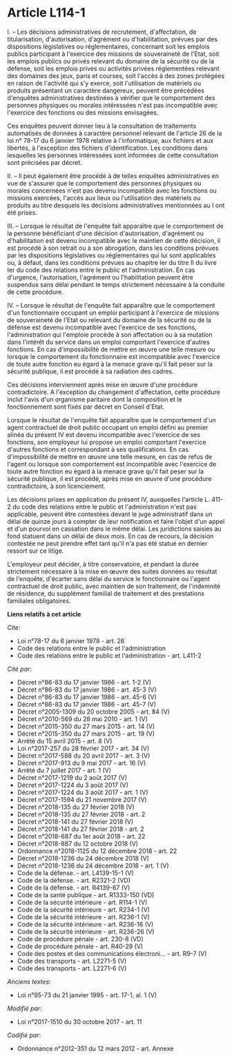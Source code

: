 # Article L114-1

I. – Les décisions administratives de recrutement, d'affectation, de titularisation, d'autorisation, d'agrément ou
d'habilitation, prévues par des dispositions législatives ou réglementaires, concernant soit les emplois publics participant
à l'exercice des missions de souveraineté de l'Etat, soit les emplois publics ou privés relevant du domaine de la sécurité ou
de la défense, soit les emplois privés ou activités privées réglementées relevant des domaines des jeux, paris et courses,
soit l'accès à des zones protégées en raison de l'activité qui s'y exerce, soit l'utilisation de matériels ou produits
présentant un caractère dangereux, peuvent être précédées d'enquêtes administratives destinées à vérifier que le comportement
des personnes physiques ou morales intéressées n'est pas incompatible avec l'exercice des fonctions ou des missions
envisagées. 

Ces enquêtes peuvent donner lieu à la consultation de traitements automatisés de données à caractère personnel relevant de
l'article 26 de la loi n° 78-17 du 6 janvier 1978 relative à l'informatique, aux fichiers et aux libertés, à l'exception des
fichiers d'identification. Les conditions dans lesquelles les personnes intéressées sont informées de cette consultation sont
précisées par décret. 

II. – Il peut également être procédé à de telles enquêtes administratives en vue de s'assurer que le comportement des
personnes physiques ou morales concernées n'est pas devenu incompatible avec les fonctions ou missions exercées, l'accès aux
lieux ou l'utilisation des matériels ou produits au titre desquels les décisions administratives mentionnées au I ont été
prises. 

III. – Lorsque le résultat de l'enquête fait apparaître que le comportement de la personne bénéficiant d'une décision
d'autorisation, d'agrément ou d'habilitation est devenu incompatible avec le maintien de cette décision, il est procédé à son
retrait ou à son abrogation, dans les conditions prévues par les dispositions législatives ou réglementaires qui lui sont
applicables ou, à défaut, dans les conditions prévues au chapitre Ier du titre II du livre Ier du code des relations entre le
public et l'administration. En cas d'urgence, l'autorisation, l'agrément ou l'habilitation peuvent être suspendus sans délai
pendant le temps strictement nécessaire à la conduite de cette procédure. 

IV. – Lorsque le résultat de l'enquête fait apparaître que le comportement d'un fonctionnaire occupant un emploi participant
à l'exercice de missions de souveraineté de l'Etat ou relevant du domaine de la sécurité ou de la défense est devenu
incompatible avec l'exercice de ses fonctions, l'administration qui l'emploie procède à son affectation ou à sa mutation dans
l'intérêt du service dans un emploi comportant l'exercice d'autres fonctions. En cas d'impossibilité de mettre en œuvre une
telle mesure ou lorsque le comportement du fonctionnaire est incompatible avec l'exercice de toute autre fonction eu égard à
la menace grave qu'il fait peser sur la sécurité publique, il est procédé à sa radiation des cadres. 

Ces décisions interviennent après mise en œuvre d'une procédure contradictoire. A l'exception du changement d'affectation,
cette procédure inclut l'avis d'un organisme paritaire dont la composition et le fonctionnement sont fixés par décret en
Conseil d'Etat. 

Lorsque le résultat de l'enquête fait apparaître que le comportement d'un agent contractuel de droit public occupant un
emploi défini au premier alinéa du présent IV est devenu incompatible avec l'exercice de ses fonctions, son employeur lui
propose un emploi comportant l'exercice d'autres fonctions et correspondant à ses qualifications. En cas d'impossibilité de
mettre en œuvre une telle mesure, en cas de refus de l'agent ou lorsque son comportement est incompatible avec l'exercice de
toute autre fonction eu égard à la menace grave qu'il fait peser sur la sécurité publique, il est procédé, après mise en
œuvre d'une procédure contradictoire, à son licenciement. 

Les décisions prises en application du présent IV, auxquelles l'article L. 411-2 du code des relations entre le public et
l'administration n'est pas applicable, peuvent être contestées devant le juge administratif dans un délai de quinze jours à
compter de leur notification et faire l'objet d'un appel et d'un pourvoi en cassation dans le même délai. Les juridictions
saisies au fond statuent dans un délai de deux mois. En cas de recours, la décision contestée ne peut prendre effet tant
qu'il n'a pas été statué en dernier ressort sur ce litige. 

L'employeur peut décider, à titre conservatoire, et pendant la durée strictement nécessaire à la mise en œuvre des suites
données au résultat de l'enquête, d'écarter sans délai du service le fonctionnaire ou l'agent contractuel de droit public,
avec maintien de son traitement, de l'indemnité de résidence, du supplément familial de traitement et des prestations
familiales obligatoires.

**Liens relatifs à cet article**

_Cite_:

  - Loi n°78-17 du 6 janvier 1978 - art. 26
  - Code des relations entre le public et l'administration
  - Code des relations entre le public et l'administration - art. L411-2

_Cité par_:

  - Décret n°86-83 du 17 janvier 1986 - art. 1-2 (V)
  - Décret n°86-83 du 17 janvier 1986 - art. 45-3 (V)
  - Décret n°86-83 du 17 janvier 1986 - art. 45-6 (V)
  - Décret n°86-83 du 17 janvier 1986 - art. 45-7 (V)
  - Décret n°2005-1309 du 20 octobre 2005 - art. 84 (V)
  - Décret n°2010-569  du 28 mai 2010 - art. 1 (V)
  - Décret n°2015-350 du 27 mars 2015 - art. 14 (V)
  - Décret n°2015-350 du 27 mars 2015 - art. 19 (V)
  - Arrêté du 15 avril 2015 - art. 8 (V)
  - Loi n°2017-257 du 28 février 2017 - art. 34 (V)
  - Décret n°2017-588 du 20 avril 2017 - art. 3 (V)
  - Décret n°2017-913 du 9 mai 2017 - art. 16 (V)
  - Arrêté du 7 juillet 2017 - art. 1 (V)
  - Décret n°2017-1219 du 2 août 2017 (V)
  - Décret n°2017-1224 du 3 août 2017 (V)
  - Décret n°2017-1224 du 3 août 2017 - art. 1 (V)
  - Décret n°2017-1594 du 21 novembre 2017 (V)
  - Décret n°2018-135 du 27 février 2018 (V)
  - Décret n°2018-135 du 27 février 2018 - art. 2
  - Décret n°2018-141 du 27 février 2018 (V)
  - Décret n°2018-141 du 27 février 2018 - art. 2
  - Décret n°2018-687 du 1er août 2018 - art. 22
  - Décret n°2018-887 du 12 octobre 2018 (V)
  - Ordonnance n°2018-1125 du 12 décembre 2018 - art. 22
  - Décret n°2018-1236 du 24 décembre 2018 (V)
  - Décret n°2018-1236 du 24 décembre 2018 - art. 1 (V)
  - Code de la défense. - art. L4139-15-1 (V)
  - Code de la défense. - art. R2321-2 (VD)
  - Code de la défense. - art. R4139-67 (V)
  - Code de la santé publique - art. R1333-150 (VD)
  - Code de la sécurité intérieure - art. R114-1 (V)
  - Code de la sécurité intérieure - art. R234-1 (V)
  - Code de la sécurité intérieure - art. R236-1 (V)
  - Code de la sécurité intérieure - art. R236-16 (V)
  - Code de la sécurité intérieure - art. R236-26 (V)
  - Code de procédure pénale - art. 230-8 (VD)
  - Code de procédure pénale - art. R40-29 (V)
  - Code des postes et des communications électroni... - art. R9-7 (V)
  - Code des transports - art. L2271-5 (V)
  - Code des transports - art. L2271-6 (V)

_Anciens textes_:

  - Loi n°95-73 du 21 janvier 1995 - art. 17-1, al. 1 (V)

_Modifié par_:

  - Loi n°2017-1510 du 30 octobre 2017 - art. 11

_Codifié par_:

  - Ordonnance n°2012-351 du 12 mars 2012 - art. Annexe
